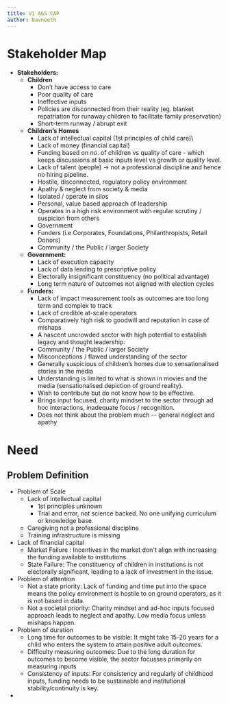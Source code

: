 ```yaml
---
title: V1 A&S CAP
author: Navneeth
---
```


#  Stakeholder Map
-  **Stakeholders:**
	- **Children**
		- Don’t have access to care
		- Poor quality of care
		- Ineffective inputs
		- Policies are disconnected from their reality (eg. blanket repatriation for runaway children to facilitate family preservation)
		- Short-term runway / abrupt exit
	-  **Children’s Homes**
		-  Lack of intellectual capital (1st principles of child care)\
		- Lack of money (financial capital)
		- Funding based on no. of children vs quality of care - which keeps discussions at basic inputs level vs growth or quality level. 
		- Lack of talent (people) -> not a professional discipline and hence no hiring pipeline.  
		- Hostile, disconnected, regulatory policy environment
		- Apathy & neglect from society & media 
		- Isolated / operate in silos
		- Personal, value based approach of leadership
		- Operates in a high risk environment with regular scrutiny / suspicion from others
		- Government 
		- Funders (i.e Corporates, Foundations, Philanthropists, Retail Donors)
		- Community / the Public / larger Society  
	- **Government:**
		- Lack of execution capacity 
		- Lack of data lending to prescriptive policy
		- Electorally insignificant constituency (no political advantage)
		- Long term nature of outcomes not aligned with election cycles
	- **Funders:**
		- Lack of impact measurement tools as outcomes are too long term and complex to track
		- Lack of credible at-scale operators
		- Comparatively high risk to goodwill and reputation in case of mishaps
		- A nascent uncrowded sector with high potential to establish legacy and thought leadership.
		- Community / the Public / larger Society
		- Misconceptions / flawed understanding of the sector
		- Generally suspicious of children’s homes due to sensationalised stories in the media
		- Understanding is limited to what is shown in movies and the media (sensationalised depiction of ground reality).
		- Wish to contribute but do not know how to be effective.
		- Brings input focused, charity mindset to the sector through ad hoc interactions, inadequate focus / recognition.
		- Does not think about the problem much -- general neglect and apathy


# Need
## Problem Definition
- Problem of Scale
	- Lack of intellectual capital 
		-  1st principles unknown
		- Trial and error, not science backed. No one unifying curriculum or knowledge base. 
	- Caregiving not a professional discipline
	- Training infrastructure is missing
- Lack of financial capital
	- Market Failure : Incentives in the market don't align with increasing the funding available to institutions. 
	- State Failure: The constituency of children in institutions is not electorally significant, leading to a lack of investment in the issue. 
- Problem of attention
	- Not a state priority: Lack of funding and time put into the space means the policy environment is hostile to on ground operators, as it is not based in data.
	- Not a societal priority: Charity mindset and ad-hoc inputs focused approach leads to neglect and apathy. Low media focus unless mishaps happen. 
- Problem of duration
	- Long time for outcomes to be visible: It might take 15-20 years for a child who enters the system to attain positive adult outcomes. 
	- Difficulty measuring outcomes: Due to the long duration for outcomes to become visible, the sector focusses primarily on measuring inputs
	- Consistency of inputs: For consistency and regularly of childhood inputs, funding needs to be sustainable and institutional stability/continuity is key. 
- 